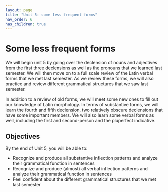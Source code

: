 ```yaml
---
layout: page
title: "Unit 5: some less frequent forms"
nav_order: 6
has_children: true
---
```



# Some less frequent forms


We will begin unit 5 by going over the declension of nouns and adjectives from the first three declensions as well as the pronouns that we learned last semester. We will then move on to a full scale review of the Latin verbal forms that we met last semester. As we review these forms, we will also practice and review different grammatical structures that we saw last semester.

In addition to a review of old forms, we will meet some new ones to fill out our knowledge of Latin morphology. In terms of substantive forms, we will learn the fourth and fifth declension, two relatively obscure declensions that have some important members. We will also learn some verbal forms as well, including the first and second-person and the pluperfect indicative.

## Objectives
 
By the end of Unit 5, you will be able to:

- Recognize and produce all substantive inflection patterns and analyze their grammatical function in sentences
- Recognize and produce (almost) all verbal inflection patterns and analyze their grammatical function in sentences
- Feel confident about the different grammatical structures that we met last semester
